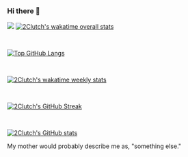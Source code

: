 ### Hi there 👋

![](https://visitor-badge.glitch.me/badge?page_id=2Clutch.visitor-badge) [![2Clutch's wakatime overall stats](https://wakatime.com/badge/user/3b854071-d78f-41fe-be35-6e6fd2abba74.svg)](https://wakatime.com/@3b854071-d78f-41fe-be35-6e6fd2abba74)

<br>

[![Top GitHub Langs](https://github-readme-stats.vercel.app/api/top-langs/?username=2Clutch&hide_borders=true&layout=compact)](https://github.com/2Clutch/github-readme-stats)

<br>

[![2Clutch's wakatime weekly stats](https://github-readme-stats.vercel.app/api/wakatime?username=2Clutch&layout=compact&hide_progress=true)](https://github.com/2Clutch/github-readme-stats)

<br>

[![2Clutch's GitHub Streak](http://github-readme-streak-stats.herokuapp.com?user=2Clutch&date_format=M%20j%5B%2C%20Y%5D)](https://git.io/streak-stats)

<br>

[![2Clutch's GitHub stats](https://github-readme-stats.vercel.app/api?username=2Clutch&count_private=true&include_all_commits=true&show_icons=true)](https://github.com/2Clutch/github-readme-stats)




My mother would probably describe me as, "something else."

&nbsp; &nbsp; &nbsp; &nbsp; &nbsp; &nbsp; &nbsp; &nbsp; &nbsp; &nbsp; &nbsp; &nbsp; &nbsp; &nbsp; &nbsp; &nbsp; &nbsp; &nbsp;


<!--
**2Clutch/2Clutch** is a ✨ _special_ ✨ repository because its `README.md` (this file) appears on your GitHub profile.

Here are some ideas to get you started:

- 🔭 I’m currently working on ...
- 🌱 I’m currently learning ...
- 👯 I’m looking to collaborate on ...
- 🤔 I’m looking for help with ...
- 💬 Ask me about ...
- 📫 How to reach me: ...
- 😄 Pronouns: ...
- ⚡ Fun fact: ...
-->
